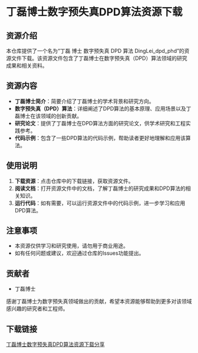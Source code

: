 # 丁磊博士数字预失真DPD算法资源下载

## 资源介绍

本仓库提供了一个名为“丁磊 博士 数字预失真 DPD 算法 DingLei_dpd_phd”的资源文件下载。该资源文件包含了丁磊博士在数字预失真（DPD）算法领域的研究成果和相关资料。

## 资源内容

- **丁磊博士简介**：简要介绍了丁磊博士的学术背景和研究方向。
- **数字预失真（DPD）算法**：详细阐述了DPD算法的基本原理、应用场景以及丁磊博士在该领域的创新贡献。
- **研究论文**：提供了丁磊博士在DPD算法方面的研究论文，供学术研究和工程实践参考。
- **代码示例**：包含了一些DPD算法的代码示例，帮助读者更好地理解和应用该算法。

## 使用说明

1. **下载资源**：点击仓库中的下载链接，获取资源文件。
2. **阅读文档**：打开资源文件中的文档，了解丁磊博士的研究成果和DPD算法的相关知识。
3. **运行代码**：如有需要，可以运行资源文件中的代码示例，进一步学习和应用DPD算法。

## 注意事项

- 本资源仅供学习和研究使用，请勿用于商业用途。
- 如有任何问题或建议，欢迎通过仓库的Issues功能提出。

## 贡献者

- 丁磊博士

感谢丁磊博士为数字预失真领域做出的贡献，希望本资源能够帮助到更多对该领域感兴趣的研究者和工程师。

## 下载链接

[丁磊博士数字预失真DPD算法资源下载分享](https://pan.quark.cn/s/873eb15b10a4)